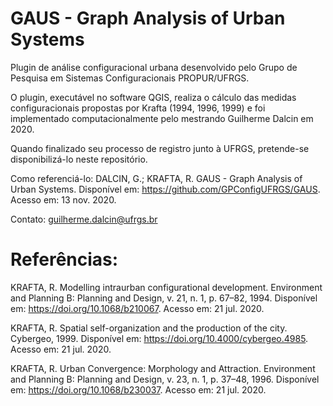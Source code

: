 # GAUS - Graph Analysis of Urban Systems
Plugin de análise configuracional urbana desenvolvido pelo Grupo de Pesquisa em Sistemas Configuracionais PROPUR/UFRGS.

O plugin, executável no software QGIS, realiza o cálculo das medidas configuracionais propostas por Krafta (1994, 1996, 1999) e foi implementado computacionalmente pelo mestrando Guilherme Dalcin em 2020.

Quando finalizado seu processo de registro junto à UFRGS, pretende-se disponibilizá-lo neste repositório.

Como referenciá-lo:
DALCIN, G.; KRAFTA, R. GAUS - Graph Analysis of Urban Systems. Disponível em: https://github.com/GPConfigUFRGS/GAUS. Acesso em: 13 nov. 2020.

Contato: guilherme.dalcin@ufrgs.br

# Referências:

KRAFTA, R. Modelling intraurban configurational development. Environment and Planning B: Planning and Design, v. 21, n. 1, p. 67–82, 1994. Disponível em: https://doi.org/10.1068/b210067. Acesso em: 21 jul. 2020.

KRAFTA, R. Spatial self-organization and the production of the city. Cybergeo, 1999. Disponível em: https://doi.org/10.4000/cybergeo.4985. Acesso em: 21 jul. 2020.

KRAFTA, R. Urban Convergence: Morphology and Attraction. Environment and Planning B: Planning and Design, v. 23, n. 1, p. 37–48, 1996. Disponível em: https://doi.org/10.1068/b230037. Acesso em: 21 jul. 2020.
